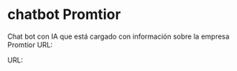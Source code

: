 # chatbot Promtior
Chat bot con IA que está cargado con información sobre la empresa Promtior
URL: 

URL: 